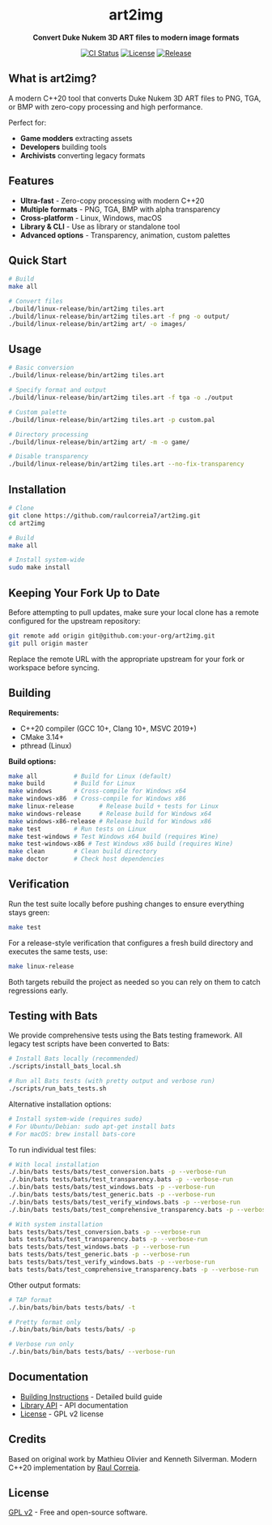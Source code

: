 <div align="center">
  <h1>art2img</h1>
  <p><strong>Convert Duke Nukem 3D ART files to modern image formats</strong></p>
  <p>
    <a href="https://github.com/raulcorreia7/art2img/actions"><img src="https://github.com/raulcorreia7/art2img/workflows/CI/badge.svg" alt="CI Status"></a>
    <a href="LICENSE"><img src="https://img.shields.io/github/license/raulcorreia7/art2img" alt="License"></a>
    <a href="https://github.com/raulcorreia7/art2img/releases"><img src="https://img.shields.io/github/v/release/raulcorreia7/art2img" alt="Release"></a>
  </p>
</div>

## What is art2img?

A modern C++20 tool that converts Duke Nukem 3D ART files to PNG, TGA, or BMP with zero-copy processing and high performance.

Perfect for:
- **Game modders** extracting assets
- **Developers** building tools
- **Archivists** converting legacy formats

## Features

- **Ultra-fast** - Zero-copy processing with modern C++20
- **Multiple formats** - PNG, TGA, BMP with alpha transparency
- **Cross-platform** - Linux, Windows, macOS
- **Library & CLI** - Use as library or standalone tool
- **Advanced options** - Transparency, animation, custom palettes

## Quick Start

```bash
# Build
make all

# Convert files
./build/linux-release/bin/art2img tiles.art
./build/linux-release/bin/art2img tiles.art -f png -o output/
./build/linux-release/bin/art2img art/ -o images/
```

## Usage

```bash
# Basic conversion
./build/linux-release/bin/art2img tiles.art

# Specify format and output
./build/linux-release/bin/art2img tiles.art -f tga -o ./output

# Custom palette
./build/linux-release/bin/art2img tiles.art -p custom.pal

# Directory processing
./build/linux-release/bin/art2img art/ -m -o game/

# Disable transparency
./build/linux-release/bin/art2img tiles.art --no-fix-transparency
```

## Installation

```bash
# Clone
git clone https://github.com/raulcorreia7/art2img.git
cd art2img

# Build
make all

# Install system-wide
sudo make install
```

## Keeping Your Fork Up to Date

Before attempting to pull updates, make sure your local clone has a remote configured for the upstream repository:

```bash
git remote add origin git@github.com:your-org/art2img.git
git pull origin master
```

Replace the remote URL with the appropriate upstream for your fork or workspace before syncing.

## Building

**Requirements:**
- C++20 compiler (GCC 10+, Clang 10+, MSVC 2019+)
- CMake 3.14+
- pthread (Linux)

**Build options:**
```bash
make all          # Build for Linux (default)
make build        # Build for Linux
make windows      # Cross-compile for Windows x64
make windows-x86  # Cross-compile for Windows x86
make linux-release       # Release build + tests for Linux
make windows-release     # Release build for Windows x64
make windows-x86-release # Release build for Windows x86
make test         # Run tests on Linux
make test-windows # Test Windows x64 build (requires Wine)
make test-windows-x86 # Test Windows x86 build (requires Wine)
make clean        # Clean build directory
make doctor       # Check host dependencies
```

## Verification

Run the test suite locally before pushing changes to ensure everything stays green:

```bash
make test
```

For a release-style verification that configures a fresh build directory and executes the same tests, use:

```bash
make linux-release
```

Both targets rebuild the project as needed so you can rely on them to catch regressions early.

## Testing with Bats

We provide comprehensive tests using the Bats testing framework. All legacy test scripts have been converted to Bats:

```bash
# Install Bats locally (recommended)
./scripts/install_bats_local.sh

# Run all Bats tests (with pretty output and verbose run)
./scripts/run_bats_tests.sh
```

Alternative installation options:
```bash
# Install system-wide (requires sudo)
# For Ubuntu/Debian: sudo apt-get install bats
# For macOS: brew install bats-core
```

To run individual test files:
```bash
# With local installation
./.bin/bats tests/bats/test_conversion.bats -p --verbose-run
./.bin/bats tests/bats/test_transparency.bats -p --verbose-run
./.bin/bats tests/bats/test_windows.bats -p --verbose-run
./.bin/bats tests/bats/test_generic.bats -p --verbose-run
./.bin/bats tests/bats/test_verify_windows.bats -p --verbose-run
./.bin/bats tests/bats/test_comprehensive_transparency.bats -p --verbose-run

# With system installation
bats tests/bats/test_conversion.bats -p --verbose-run
bats tests/bats/test_transparency.bats -p --verbose-run
bats tests/bats/test_windows.bats -p --verbose-run
bats tests/bats/test_generic.bats -p --verbose-run
bats tests/bats/test_verify_windows.bats -p --verbose-run
bats tests/bats/test_comprehensive_transparency.bats -p --verbose-run
```

Other output formats:
```bash
# TAP format
./.bin/bats/bin/bats tests/bats/ -t

# Pretty format only
./.bin/bats/bin/bats tests/bats/ -p

# Verbose run only
./.bin/bats/bin/bats tests/bats/ --verbose-run
```

## Documentation

- [Building Instructions](BUILDING.md) - Detailed build guide
- [Library API](https://github.com/raulcorreia7/art2img) - API documentation
- [License](LICENSE) - GPL v2 license

## Credits

Based on original work by Mathieu Olivier and Kenneth Silverman.
Modern C++20 implementation by [Raul Correia](https://github.com/raulcorreia7).

## License

[GPL v2](LICENSE) - Free and open-source software.